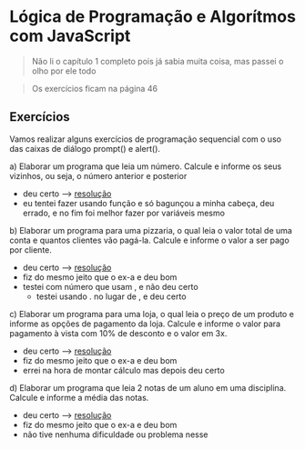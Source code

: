 # Lógica de Programação e Algorítmos com JavaScript

> Não li o capítulo 1 completo pois já sabia muita coisa, mas passei o olho por ele todo

> Os exercícios ficam na página 46

## Exercícios

Vamos realizar alguns exercícios de programação sequencial com o uso das caixas de diálogo prompt() e alert().

a) Elaborar um programa que leia um número. Calcule e informe os seus vizinhos, ou seja, o número anterior e posterior
- deu certo --> [resolução](./ex-a.js)
- eu tentei fazer usando função e só bagunçou a minha cabeça, deu errado, e no fim foi melhor fazer por variáveis mesmo

b) Elaborar um programa para uma pizzaria, o qual leia o valor total de uma conta e quantos clientes vão pagá-la. Calcule e informe o valor a ser pago por cliente.
- deu certo --> [resolução](./ex-b.js)
- fiz do mesmo jeito que o ex-a e deu bom
- testei com número que usam , e não deu certo
    - testei usando . no lugar de , e deu certo

c) Elaborar um programa para uma loja, o qual leia o preço de um produto e informe as opções de pagamento da loja. Calcule e informe o valor para pagamento à vista com 10% de desconto e o valor em 3x.
- deu certo --> [resolução](./ex-c.js)
- fiz do mesmo jeito que o ex-a e deu bom
- errei na hora de montar cálculo mas depois deu certo

d) Elaborar um programa que leia 2 notas de um aluno em uma disciplina. Calcule e informe a média das notas.

- deu certo --> [resolução](./ex-d.js)
- fiz do mesmo jeito que o ex-a e deu bom
- não tive nenhuma dificuldade ou problema nesse

